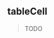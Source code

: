 <script lang="ts">
	import { subDays, subMonths } from 'date-fns';

	import Preview from '$lib/components/Preview.svelte';

	import { tableCell } from '$lib/actions/table';
</script>

## tableCell

> TODO
